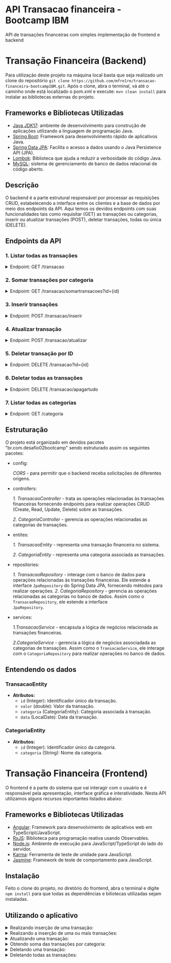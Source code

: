 # API Transacao financeira - Bootcamp IBM
API de transações financeiras com simples implementação de frontend e backend

# Transação Financeira (Backend)
Para utilização deste projeto na máquina local basta que seja realizado um clone do repositório `git clone https://github.com/mfre1re/transacao-financeira-bootcampIBM.git`. Após o clone, abra o terminal, vá até o caminho onde está localizado o pom.xml e execute: `mvn clean install` para instalar as bibliotecas externas do projeto.

## Frameworks e Bibliotecas Utilizadas
- [Java JDK17](https://www.oracle.com/java/technologies/javase/jdk17-archive-downloads.html): ambiente de desenvolvimento para construção de aplicações utilizando a linguagem de programação Java.
- [Spring Boot](https://spring.io/projects/spring-boot): Framework para desenvolvimento rápido de aplicativos Java.
- [Spring Data JPA](https://spring.io/projects/spring-data-jpa): Facilita o acesso a dados usando o Java Persistence API (JPA).
- [Lombok](https://projectlombok.org/): Biblioteca que ajuda a reduzir a verbosidade do código Java.
- [MySQL](https://www.mysql.com/downloads/): sistema de gerenciamento de banco de dados relacional de código aberto.

## Descrição
O backend é a parte estrutural responsável por processar as requisições CRUD, estabelecendo a interface entre os clientes e a base de dados por meio dos endpoints da API. Aqui temos os devidos endpoints com suas funcionalidades tais como requisitar (GET) as transações ou categorias, inserir ou atualizar transações (POST), deletar transações, todas ou única (DELETE). 

## Endpoints da API

### 1. Listar todas as transações
<details><summary>Endpoint: GET  /transacao </summary>(http://localhost:8080/transacao): Retorna todas as transações cadastradas.</details>

### 2. Somar transações por categoria
<details><summary>Endpoint: GET  /transacao/somartransacoes?id={id}</summary>(http://localhost:8080/transacao/somartransacoes?id=1): Retorna a soma dos valores de transações para uma categoria específica.
  
![image](https://github.com/mfre1re/transacao-financeira-bootcampIBM/assets/88170132/21cc871a-a373-434a-8a02-483f04b45783)
</details>

### 3. Inserir transações
<details><summary>Endpoint: POST  /transacao/inserir </summary>(http://localhost:8080/transacao/inserir): Insere uma ou mais transações na base de dados.
  
![image](https://github.com/mfre1re/transacao-financeira-bootcampIBM/assets/88170132/142d4ed6-224f-47d9-892f-6aec174d15ac)
</details>

### 4. Atualizar transação
<details><summary>Endpoint: POST  /transacao/atualizar </summary>(http://localhost:8080/transacao/atualizar): Atualiza uma transação existente com base no ID.
  
![image](https://github.com/mfre1re/transacao-financeira-bootcampIBM/assets/88170132/c110efef-ca4a-4c92-b615-32490efd6ee6)
</details>

### 5. Deletar transação por ID
<details><summary>Endpoint: DELETE  /transacao?id={id}</summary>(http://localhost:8080/transacao?id=3): Deleta uma transação usando o ID fornecido.
  
![image](https://github.com/mfre1re/transacao-financeira-bootcampIBM/assets/88170132/b42f3571-709b-48e6-82f2-07ffde23c170)
</details>

### 6. Deletar todas as transações
<details><summary>Endpoint: DELETE  /transacao/apagartudo</summary>(http://localhost:8080/transacao/apagartudo): Deleta todas as transações da base de dados.
  
![image](https://github.com/mfre1re/transacao-financeira-bootcampIBM/assets/88170132/111a257e-b18b-45d5-a4ae-d4aa9fa2c08b)
</details>

### 7. Listar todas as categorias
<details><summary>Endpoint: GET  /categoria</summary>(http://localhost:8080/categoria): Retorna todas as categorias cadastradas.
  
![image](https://github.com/mfre1re/transacao-financeira-bootcampIBM/assets/88170132/da4d9f60-281e-47fc-ba02-3710ce483481)
</details>


## Estruturação
O projeto está organizado em devidos pacotes "br.com.desafio02bootcamp" sendo estruturado assim os seguintes pacotes:
- config:

  *CORS* - para permitir que o backend receba solicitações de diferentes origens.
- controllers:
  
     *1. TransacaoController* - trata as operações relacionadas às transações financeiras fornecendo endpoints para realizar operações CRUD (Create, Read, Update, 
               Delete) sobre as transações.
  
     *2. CategoriaController* - gerencia as operações relacionadas as categorias de transações.
  
- entites:
  
     *1. TransacaoEntity* - representa uma transação financeira no sistema.
  
     *2. CategoriaEntity* - representa uma categoria associada as transações.
  
- repositories:

     *1. TransacaoRepository* - interage com o banco de dados para operações relacionadas às transações financeiras. Ele estende a interface `JpaRepository` do 
                Spring Data JPA, fornecendo métodos para realizar operações.
     *2. CategoriaRepository* - gerencia as operações relacionadas as categorias no banco de dados. Assim como o `TransacaoRepository`, ele estende a interface   
                `JpaRepository`.
- services:

     *1.TransacaoService* - encapsula a lógica de negócios relacionada as transações financeiras.

  
     *2.CategoriaService* - gerencia a lógica de negócios associadada as categorias de transações. Assim como o `TransacaoService`, ele interage com o 
            `CategoriaRepository` para realizar operações no banco de dados.

## Entendendo os dados
### TransacaoEntity
- **Atributos:**
  - `id` (Integer): Identificador único da transação.
  - `valor` (double): Valor da transação.
  - `categoria` (CategoriaEntity): Categoria associada à transação.
  - `data` (LocalDate): Data da transação.

### CategoriaEntity
- **Atributos:**
  - `id` (Integer): Identificador único da categoria.
  - `categoria` (String): Nome da categoria.
    
# Transação Financeira (Frontend)

O frontend é a parte do sistema que vai interagir com o usuário e é responsável pela apresentação, interface gráfica e interatividade. Nesta API utilizamos alguns recursos importantes listados abaixo:

## Frameworks e Bibliotecas Utilizadas
- [Angular](https://angular.io/): Framework para desenvolvimento de aplicativos web em TypeScript/JavaScript.
- [RxJS](https://rxjs.dev/): Biblioteca para programação reativa usando Observables.
- [Node.js](https://nodejs.org/): Ambiente de execução para JavaScript/TypeScript do lado do servidor.
- [Karma](https://karma-runner.github.io/): Ferramenta de teste de unidade para JavaScript.
- [Jasmine](https://jasmine.github.io/): Framework de teste de comportamento para JavaScript.

## Instalação
Feito o clone do projeto, no diretório do frontend, abra o terminal e digite `npm install` para que todas as dependências e biliotecas utilizadas sejam instaladas.

## Utilizando o aplicativo
<details><summary>Realizando inserção de uma transação:</summary>
![Nova entrada](https://github.com/mfre1re/transacao-financeira-bootcampIBM/assets/88170132/17f668e8-740a-4bbc-a09c-7c6449012579)
</details>

<details><summary>Realizando a inserção de uma ou mais transações:</summary>
![Entrada em lotes](https://github.com/mfre1re/transacao-financeira-bootcampIBM/assets/88170132/d8cfaf4b-a5fd-4c2c-b482-9dc283dd5a96)
</details>

<details><summary>Atualizando uma transação:</summary>
![Atualizando transação](https://github.com/mfre1re/transacao-financeira-bootcampIBM/assets/88170132/6d062600-1f41-4631-9f2a-be100d2c00bf)
</details>

<details><summary>Obtendo soma das transações por categoria:</summary>
![Somando transações](https://github.com/mfre1re/transacao-financeira-bootcampIBM/assets/88170132/3d997615-4030-41ca-a42f-c941443e5fd5)
</details>

<details><summary>Deletando uma transação:</summary>
![Deletando uma transação](https://github.com/mfre1re/transacao-financeira-bootcampIBM/assets/88170132/203db88b-8b0c-4e8d-b39d-85b6354047b1)
</details>

<details><summary>Deletando todas as transações:</summary>
![Deletando todas as transações](https://github.com/mfre1re/transacao-financeira-bootcampIBM/assets/88170132/8e6cbcb0-b541-4e10-91bc-aa25e336ea3b)
</details>


